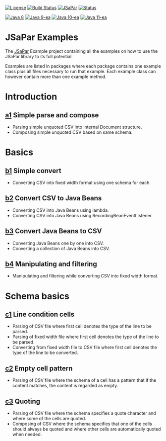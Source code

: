 [![License](https://img.shields.io/badge/License-Apache%202.0-blue.svg)](https://opensource.org/licenses/Apache-2.0) 
[![Build Status](https://travis-ci.org/org-tigris-jsapar/jsapar-examples.png?branch=master)](https://travis-ci.org/org-tigris-jsapar/jsapar-examples)
[![JSaPar](https://img.shields.io/badge/JSaPar-2.2-green.svg)](https://github.com/org-tigris-jsapar/jsapar)
[![Status](https://img.shields.io/badge/Status-Pre--Alpha-lightgrey.svg)](#Pre-Alpha)

[![Java 8](https://img.shields.io/badge/java-8-brightgreen.svg)](#java-8) 
[![Java 9-ea](https://img.shields.io/badge/java-9-brightgreen.svg)](#java-9) 
[![Java 10-ea](https://img.shields.io/badge/java-10-brightgreen.svg)](#java-10)
[![Java 11-ea](https://img.shields.io/badge/java-11-brightgreen.svg)](#java-11)

# JSaPar Examples
The [JSaPar](https://github.com/org-tigris-jsapar/jsapar) Example project containing all the examples on how to use the JSaPar library to its full potential.

Examples are listed in packages where each package contains one example class plus all files necessary to run that 
example. Each example class can however contain more than one example method.

# Introduction
## [a1](src/main/java/org/jsapar/examples/introduction/a1) Simple parse and compose
* Parsing simple unquoted CSV into internal Document structure.
* Composing simple unquoted CSV based on same schema.
# Basics
## [b1](src/main/java/org/jsapar/examples/basics/b1) Simple convert
* Converting CSV into fixed width format using one schema for each.
## [b2](src/main/java/org/jsapar/examples/basics/b2) Convert CSV to Java Beans
* Converting CSV into Java Beans using lambda.
* Converting CSV into Java Beans using RecordingBeanEventListener.
## [b3](src/main/java/org/jsapar/examples/basics/b3) Convert Java Beans to CSV
* Converting Java Beans one by one into CSV.
* Converting a collection of Java Beans into CSV.
## [b4](src/main/java/org/jsapar/examples/basics/b4) Manipulating and filtering
* Manipulating and filtering while converting CSV into fixed width format.
# Schema basics
## [c1](src/main/java/org/jsapar/examples/schemabasics/c1) Line condition cells
* Parsing of CSV file where first cell denotes the type of the line to be parsed.
* Parsing of fixed width file where first cell denotes the type of the line to be parsed.
* Converting from fixed width file to CSV file where first cell denotes the type of the line to be converted.
## [c2](src/main/java/org/jsapar/examples/schemabasics/c2) Empty cell pattern
* Parsing of CSV file where the schema of a cell has a pattern that if the content matches, the content is regarded as empty.
## [c3](src/main/java/org/jsapar/examples/schemabasics/c3) Quoting
* Parsing of CSV file where the schema specifies a quote character and where some of the cells are quoted.
* Composing of CSV where the schema specifies that one of the cells should always be quoted and where other cells are automatically quoted when needed.
